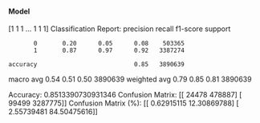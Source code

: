 #### Model
[1 1 1 ... 1 1 1]
Classification Report:
              precision    recall  f1-score   support

           0       0.20      0.05      0.08    503365
           1       0.87      0.97      0.92   3387274

    accuracy                           0.85   3890639
   macro avg       0.54      0.51      0.50   3890639
weighted avg       0.79      0.85      0.81   3890639

Accuracy: 0.8513390730931346
Confusion Matrix:
[[  24478  478887]
 [  99499 3287775]]
Confusion Matrix (%):
[[ 0.62915115 12.30869788]
 [ 2.55739481 84.50475616]]
